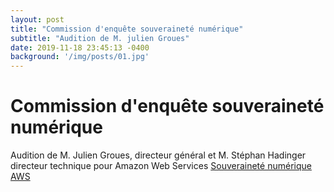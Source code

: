 ```yaml
---
layout: post
title: "Commission d'enquête souveraineté numérique"
subtitle: "Audition de M. julien Groues"
date: 2019-11-18 23:45:13 -0400
background: '/img/posts/01.jpg'
---
```


# Commission d'enquête souveraineté numérique

Audition de M. Julien Groues, directeur général et M. Stéphan Hadinger directeur technique pour Amazon Web Services
[Souveraineté numérique AWS](http://videos.senat.fr/video.1287174_5d6c4586f4107.commission-d-enquete-souverainete-numerique)